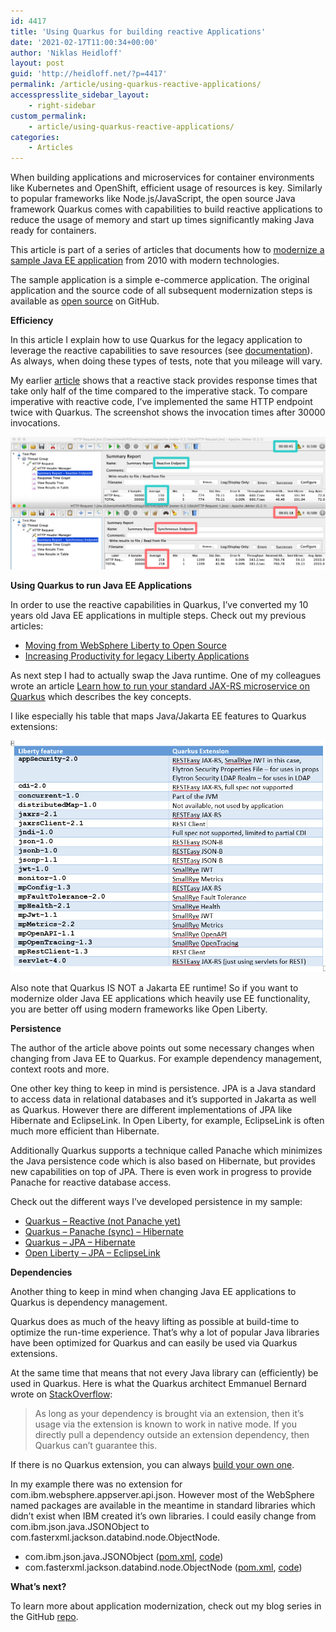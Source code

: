 ```yaml
---
id: 4417
title: 'Using Quarkus for building reactive Applications'
date: '2021-02-17T11:00:34+00:00'
author: 'Niklas Heidloff'
layout: post
guid: 'http://heidloff.net/?p=4417'
permalink: /article/using-quarkus-reactive-applications/
accesspresslite_sidebar_layout:
    - right-sidebar
custom_permalink:
    - article/using-quarkus-reactive-applications/
categories:
    - Articles
---
```


When building applications and microservices for container environments like Kubernetes and OpenShift, efficient usage of resources is key. Similarly to popular frameworks like Node.js/JavaScript, the open source Java framework Quarkus comes with capabilities to build reactive applications to reduce the usage of memory and start up times significantly making Java ready for containers.

This article is part of a series of articles that documents how to [modernize a sample Java EE application](https://github.com/nheidloff/application-modernization-javaee-quarkus#documentation) from 2010 with modern technologies.

The sample application is a simple e-commerce application. The original application and the source code of all subsequent modernization steps is available as [open source](https://github.com/nheidloff/application-modernization-javaee-quarkus) on GitHub.

**Efficiency**

In this article I explain how to use Quarkus for the legacy application to leverage the reactive capabilities to save resources (see [documentation](https://github.com/nheidloff/application-modernization-javaee-quarkus/blob/master/documentation/Performance.md)). As always, when doing these types of tests, note that you mileage will vary.

My earlier [article](https://github.com/IBM/cloud-native-starter/blob/master/reactive/documentation/LoadTests.md) shows that a reactive stack provides response times that take only half of the time compared to the imperative stack. To compare imperative with reactive code, I’ve implemented the same HTTP endpoint twice with Quarkus. The screenshot shows the invocation times after 30000 invocations.

![image](/assets/img/2021/02/reactive-comparisons.png)

**Using Quarkus to run Java EE Applications**

In order to use the reactive capabilities in Quarkus, I’ve converted my 10 years old Java EE applications in multiple steps. Check out my previous articles:

- [Moving from WebSphere Liberty to Open Source](http://heidloff.net/article/modernizing-websphere-liberty-applications-with-open-liberty/)
- [Increasing Productivity for legacy Liberty Applications](http://heidloff.net/article/increasing-developer-productivity-for-legacy-liberty-applications/)

As next step I had to actually swap the Java runtime. One of my colleagues wrote an article [Learn how to run your standard JAX-RS microservice on Quarkus](https://medium.com/cloud-engagement-hub/using-quarkus-the-kubernetes-native-java-stack-to-run-your-jax-rs-microservice-79142bed3846) which describes the key concepts.

I like especially his table that maps Java/Jakarta EE features to Quarkus extensions:

![image](/assets/img/2021/02/1_fFYyIFi5qoC0CEk7HP4qDw.png)

Also note that Quarkus IS NOT a Jakarta EE runtime! So if you want to modernize older Java EE applications which heavily use EE functionality, you are better off using modern frameworks like Open Liberty.

**Persistence**

The author of the article above points out some necessary changes when changing from Java EE to Quarkus. For example dependency management, context roots and more.

One other key thing to keep in mind is persistence. JPA is a Java standard to access data in relational databases and it’s supported in Jakarta as well as Quarkus. However there are different implementations of JPA like Hibernate and EclipseLink. In Open Liberty, for example, EclipseLink is often much more efficient than Hibernate.

Additionally Quarkus supports a technique called Panache which minimizes the Java persistence code which is also based on Hibernate, but provides new capabilities on top of JPA. There is even work in progress to provide Panache for reactive database access.

Check out the different ways I’ve developed persistence in my sample:

- [Quarkus – Reactive (not Panache yet)](https://github.com/nheidloff/application-modernization-javaee-quarkus/blob/master/service-catalog-quarkus-reactive/src/main/java/com/ibm/catalog/Category.java)
- [Quarkus – Panache (sync) – Hibernate](https://github.com/nheidloff/application-modernization-javaee-quarkus/blob/master/service-catalog-quarkus-synch/src/main/java/com/ibm/catalog/Category.java)
- [Quarkus – JPA – Hibernate](https://github.com/nheidloff/application-modernization-javaee-quarkus/blob/master/monolith-quarkus-synch/src/main/java/org/pwte/example/domain/Category.java)
- [Open Liberty – JPA – EclipseLink](https://github.com/nheidloff/application-modernization-javaee-quarkus/blob/master/monolith-open-liberty-cloud-native/src/main/java/org/pwte/example/domain/Category.java)

**Dependencies**

Another thing to keep in mind when changing Java EE applications to Quarkus is dependency management.

Quarkus does as much of the heavy lifting as possible at build-time to optimize the run-time experience. That’s why a lot of popular Java libraries have been optimized for Quarkus and can easily be used via Quarkus extensions.

At the same time that means that not every Java library can (efficiently) be used in Quarkus. Here is what the Quarkus architect Emmanuel Bernard wrote on [StackOverflow](https://stackoverflow.com/questions/61062253/how-do-i-know-which-third-party-dependencies-are-compatible-with-quarkus-in-nati):

> As long as your dependency is brought via an extension, then it’s usage via the extension is known to work in native mode. If you directly pull a dependency outside an extension dependency, then Quarkus can’t guarantee this.

If there is no Quarkus extension, you can always [build your own one](https://quarkus.io/guides/writing-extensions).

In my example there was no extension for com.ibm.websphere.appserver.api.json. However most of the WebSphere named packages are available in the meantime in standard libraries which didn’t exist when IBM created it’s own libraries. I could easily change from com.ibm.json.java.JSONObject to com.fasterxml.jackson.databind.node.ObjectNode.

- com.ibm.json.java.JSONObject ([pom.xml](https://github.com/nheidloff/application-modernization-javaee-quarkus/blob/master/monolith-open-liberty-cloud-native/pom.xml), [code](https://github.com/nheidloff/application-modernization-javaee-quarkus/blob/master/monolith-open-liberty-cloud-native/src/main/java/org/pwte/example/resources/CustomerOrderResource.java))
- com.fasterxml.jackson.databind.node.ObjectNode ([pom.xml](https://github.com/nheidloff/application-modernization-javaee-quarkus/blob/master/monolith-quarkus-synch/pom.xml), [code](https://github.com/nheidloff/application-modernization-javaee-quarkus/blob/master/monolith-quarkus-synch/src/main/java/org/pwte/example/resources/CustomerOrderResource.java))

**What’s next?**

To learn more about application modernization, check out my blog series in the GitHub [repo](https://github.com/nheidloff/application-modernization-javaee-quarkus#documentation).